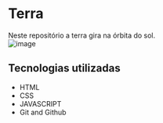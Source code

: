 # Terra
Neste repositório a terra gira na órbita do sol.
<br>
![image](https://github.com/drewneres/terra/assets/71440544/6d7c0086-bf65-49da-b86b-4a31fb38614e)
</br>

## Tecnologias utilizadas
- HTML
- CSS
- JAVASCRIPT
- Git and Github
